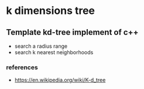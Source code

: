 # k dimensions tree #
## Template kd-tree implement of c++ 

* search a radius range 
* search k nearest neighborhoods

### references
* https://en.wikipedia.org/wiki/K-d_tree